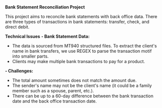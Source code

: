 __Bank Statement Reconciliation Project__

This project aims to reconcile bank statements with back office data. There are three types of transactions in bank statements: transfer, check, and direct debit.

__Technical Issues__
__- Bank Statement Data:__
+ The data is sourced from MT940 structured files. To extract the client's name in bank transfers, we use REGEX to parse the transaction motif into smaller parts.
+ Clients may make multiple bank transactions to pay for a product.

__- Challenges:__
+ The total amount sometimes does not match the amount due.
+ The sender's name may not be the client's name (it could be a family member such as a spouse, parent, etc.).
+ There can be up to a 60-day difference between the bank transaction date and the back office transaction date.
